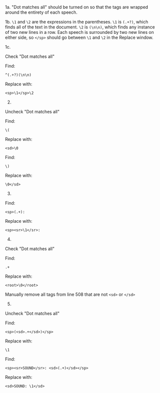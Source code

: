 1a. "Dot matches all" should be turned on so that the <sp> tags are wrapped around the entirety of each speech.

1b. ```\1``` and ```\2``` are the expressions in the parentheses. ```\1``` is ```(.+?)```, which finds all of the text in the document. ```\2``` is ```(\n\n)```, which finds any instance of two new lines in a row. Each speech is surrounded by two new lines on either side, so ```</sp>``` should go between ```\1``` and ```\2``` in the Replace window.

1c.

Check "Dot matches all"

Find:

```
^(.+?)(\n\n)
```

Replace with:

```
<sp>\1</sp>\2
```

2.

Uncheck "Dot matches all"

Find:

```
\(
```

Replace with:

```
<sd>\0
```

Find:

```
\)
```

Replace with:

```
\0</sd>
```

3.

Find:

```
<sp>(.+):
```

Replace with:

```
<sp><sr>\1</sr>:
```

4.

Check "Dot matches all"

Find:

```
.+
```

Replace with:

```
<root>\0</root>
```

Manually remove all tags from line 508 that are not ```<sd>``` or ```</sd>```

5.

Uncheck "Dot matches all"

Find:

```
<sp>(<sd>.+</sd>)</sp>
```

Replace with:

```
\1
```

Find:

```
<sp><sr>SOUND</sr>: <sd>(.+)</sd></sp>
```

Replace with:

```
<sd>SOUND: \1</sd>
```
